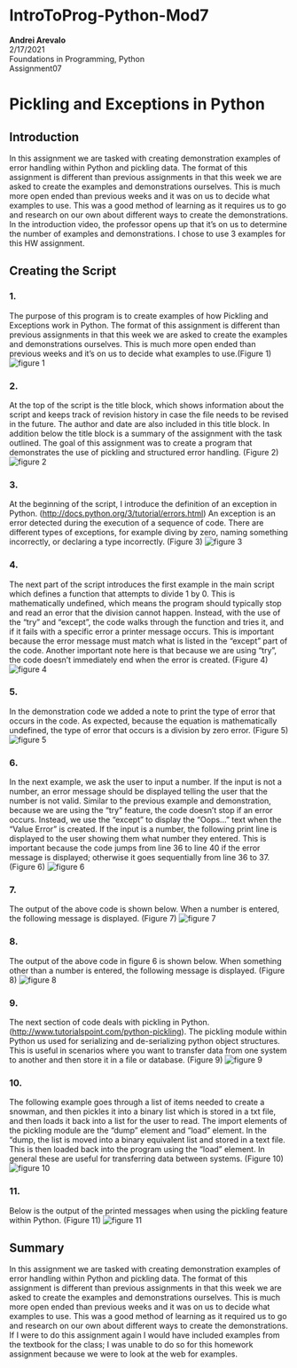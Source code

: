 # IntroToProg-Python-Mod7

**Andrei Arevalo**  
2/17/2021  
Foundations in Programming, Python  
Assignment07  

# Pickling and Exceptions in Python

## Introduction
In this assignment we are tasked with creating demonstration examples of error handling within Python and pickling data. The format of this assignment is different than previous assignments in that this week we are asked to create the examples and demonstrations ourselves. This is much more open ended than previous weeks and it was on us to decide what examples to use. This was a good method of learning as it requires us to go and research on our own about different ways to create the demonstrations. In the introduction video, the professor opens up that it’s on us to determine the number of examples and demonstrations. I chose to use 3 examples for this HW assignment.  

## Creating the Script
### 1.
The purpose of this program is to create examples of how Pickling and Exceptions work in Python. The format of this assignment is different than previous assignments in that this week we are asked to create the examples and demonstrations ourselves. This is much more open ended than previous weeks and it’s on us to decide what examples to use.(Figure 1) ![figure 1](https://github.com/Arevalohm123/IntroToProg-Python-Mod7/blob/main/Figure01.png)  
### 2.	
At the top of the script is the title block, which shows information about the script and keeps track of revision history in case the file needs to be revised in the future. The author and date are also included in this title block. In addition below the title block is a summary of the assignment with the task outlined. The goal of this assignment was to create a program that demonstrates the use of pickling and structured error handling. (Figure 2) ![figure 2](https://github.com/Arevalohm123/IntroToProg-Python-Mod7/blob/main/Figure02.png)  
### 3. 
At the beginning of the script, I introduce the definition of an exception in Python. (http://docs.python.org/3/tutorial/errors.html) An exception is an error detected during the execution of a sequence of code. There are different types of exceptions, for example diving by zero, naming something incorrectly, or declaring a type incorrectly. (Figure 3) ![figure 3](https://github.com/Arevalohm123/IntroToProg-Python-Mod7/blob/main/Figure03.png)  
### 4.
The next part of the script introduces the first example in the main script which defines a function that attempts to divide 1 by 0. This is mathematically undefined, which means the program should typically stop and read an error that the division cannot happen. Instead, with the use of the “try” and “except”, the code walks through the function and tries it, and if it fails with a specific error a printer message occurs. This is important because the error message must match what is listed in the “except” part of the code. Another important note here is that because we are using “try”, the code doesn’t immediately end when the error is created.  (Figure 4) ![figure 4](https://github.com/Arevalohm123/IntroToProg-Python-Mod7/blob/main/Figure04.png)  
### 5. 
In the demonstration code we added a note to print the type of error that occurs in the code. As expected, because the equation is mathematically undefined, the type of error that occurs is a division by zero error. (Figure 5) ![figure 5](https://github.com/Arevalohm123/IntroToProg-Python-Mod7/blob/main/Figure05.png)  
### 6. 
In the next example, we ask the user to input a number. If the input is not a number, an error message should be displayed telling the user that the number is not valid. Similar to the previous example and demonstration, because we are using the “try” feature, the code doesn’t stop if an error occurs. Instead, we use the “except” to display the “Oops...” text when the “Value Error” is created. If the input is a number, the following print line is displayed to the user showing them what number they entered. This is important because the code jumps from line 36 to line 40 if the error message is displayed; otherwise it goes sequentially from line 36 to 37.  (Figure 6) ![figure 6](https://github.com/Arevalohm123/IntroToProg-Python-Mod7/blob/main/Figure06.png)  
### 7. 
The output of the above code is shown below. When a number is entered, the following message is displayed. (Figure 7) ![figure 7](https://github.com/Arevalohm123/IntroToProg-Python-Mod7/blob/main/Figure07.png)  
### 8.
The output of the above code in figure 6 is shown below. When something other than a number is entered, the following message is displayed. (Figure 8) ![figure 8](https://github.com/Arevalohm123/IntroToProg-Python-Mod7/blob/main/Figure08.png)  
### 9.
The next section of code deals with pickling in Python. (http://www.tutorialspoint.com/python-pickling). The pickling module within Python us used for serializing and de-serializing python object structures. This is useful in scenarios where you want to transfer data from one system to another and then store it in a file or database. (Figure 9) ![figure 9](https://github.com/Arevalohm123/IntroToProg-Python-Mod7/blob/main/Figure09.png)  
### 10.
The following example goes through a list of items needed to create a snowman, and then pickles it into a binary list which is stored in a txt file, and then loads it back into a list for the user to read. The import elements of the pickling module are the “dump” element and “load” element. In the “dump, the list is moved into a binary equivalent list and stored in a text file. This is then loaded back into the program using the “load” element. In general these are useful for transferring data between systems. (Figure 10) ![figure 10](https://github.com/Arevalohm123/IntroToProg-Python-Mod7/blob/main/Figure10.png)  
### 11.
Below is the output of the printed messages when using the pickling feature within Python.  (Figure 11) ![figure 11](https://github.com/Arevalohm123/IntroToProg-Python-Mod7/blob/main/Figure11.png)  
## Summary
In this assignment we are tasked with creating demonstration examples of error handling within Python and pickling data. The format of this assignment is different than previous assignments in that this week we are asked to create the examples and demonstrations ourselves. This is much more open ended than previous weeks and it was on us to decide what examples to use. This was a good method of learning as it required us to go and research on our own about different ways to create the demonstrations. If I were to do this assignment again I would have included examples from the textbook for the class; I was unable to do so for this homework assignment because we were to look at the web for examples. 
